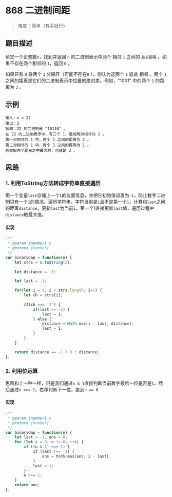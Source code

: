 # 868 二进制间距

> 难度：简单（有手就行）

## 题目描述

给定一个正整数`n`，找到并返回 `n` 的二进制表示中两个 相邻 `1` 之间的 `最长距离` 。如果不存在两个相邻的 `1`，返回 `0` 。

如果只有 `0` 将两个 `1` 分隔开（可能不存在`0` ），则认为这两个 `1` 彼此 相邻 。两个 `1` 之间的距离是它们的二进制表示中位置的绝对差。例如，"1001" 中的两个 `1` 的距离为 `3` 。

## 示例

```
输入：n = 22
输出：2
解释：22 的二进制是 "10110" 。
在 22 的二进制表示中，有三个 1，组成两对相邻的 1 。
第一对相邻的 1 中，两个 1 之间的距离为 2 。
第二对相邻的 1 中，两个 1 之间的距离为 1 。
答案取两个距离之中最大的，也就是 2 。

```
## 思路

### 1. 利用ToString方法转成字符串直接遍历

用一个变量`last`存储上一个`1`的位置信息，并把它初始值设置为`-1`，防止数字二进制只有一个`1`的情况。遍历字符串，字符当前是`1`且不是第一个`1`，计算和`last`之间的距离`distance`，更新`last`为当前`i`。第一个1直接更新`last`值，遍历过程中`distance`取最大值。

#### 实现

```javascript
/**
 * @param {number} n
 * @return {number}
 */
var binaryGap = function(n) {
    let strs = n.toString(2);
    
    let distance = -1;

    let last = -1;

    for(let i = 0; i < strs.length; i++) {
        let ch = strs[i];
        
        if(ch === '1') {
            if(last == -1) {
                last = i;
            } else {
                distance = Math.max(i - last, distance);
                last = i;
            }
        }
    }

    return distance == -1 ? 0 : distance;
};
```
### 2. 利用位运算

思路和上一种一样，只是我们通过`n & 1`直接判断当前数字最后一位是否是`1`，然后通过`n >>= 1`，右移判断下一位，直到`n == 0`.

#### 实现

```javascript
/**
 * @param {number} n
 * @return {number}
 */
var binaryGap = function(n) {
    let last = -1, ans = 0;
    for (let i = 0; n != 0; ++i) {
        if ((n & 1) === 1) {
            if (last !== -1) {
                ans = Math.max(ans, i - last);
            }
            last = i;
        }
        n >>= 1;
    }
    return ans;
};
```


